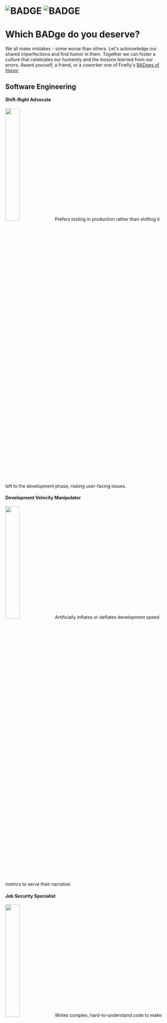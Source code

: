 # ![BADGE](banner-light.jpg#gh-light-mode-only) ![BADGE](banner-dark.jpg#gh-dark-mode-only)
# Which BADge do you deserve?
We all make mistakes - some worse than others.  Let's acknowledge our shared imperfections and find humor in them. Together we can foster a culture that celebrates our humanity and the lessons learned from our errors.
Award yourself, a friend, or a coworker one of Firefly's [BADges of Honor](https://www.firefly.ai/badges-of-honor)

## Software Engineering
#### Shift-Right Advocate
<img src="Software-Engineering/Shift-Right-Advocate.png" width=30% height=30%>
Prefers testing in production rather than shifting it left to the development phase, risking user-facing issues.

#### Development Velocity Manipulator
<img src="Software-Engineering/Development-Velocity-Manipulator.png" width=30% height=30%>
Artificially inflates or deflates development speed metrics to serve their narrative.

#### Job Security Specialist
<img src="Software-Engineering/Job-Security-Specialist.png" width=30% height=30%>
Writes complex, hard-to-understand code to make themselves indispensable to the project.

#### Meetings Maestro
<img src="Software-Engineering/Meetings-Maestro.png" width=30% height=30%>
Spends more time in meetings than actual development, reducing productivity.

#### Git Push --force
<img src="Software-Engineering/Git-Push--Force.png" width=30% height=30%>
A sly Code Review Hater, simply forces a code push bypassing all governance and policy automation.

#### Spaghetti Coder
<img src="Software-Engineering/Spaghetti-Coder.png" width=30% height=30%>
Writes code with complex and tangled control structures, making it difficult to maintain and understand.

#### "Works on my Machine" Certified Developer
<img src="Software-Engineering/Works-on-my-Machine-Certified-Developer.png" width=30% height=30%>
Dismisses bugs because the code works on their local setup, ignoring potential environment-specific issues.

#### WFH Napper
<img src="Software-Engineering/WFH-Napper.png" width=30% height=30%>
Prefers to take unexpected breaks during work-from-home, slowing down the team's progress.

#### Code Review Hater
<img src="Software-Engineering/Code-Review-Hater.png" width=30% height=30%>
Avoids code reviews, leading to unchecked code getting merged into the main branch.

#### Master of Non-Reproducible Defects
<img src="Software-Engineering/Master-of-Non-Reproducible-Defects.png" width=30% height=30%>
Creates bugs that are hard to reproduce, leading to wasted debugging efforts.

#### Legacy Code Enthusiast
<img src="Software-Engineering/Legacy-Code-Enthusiast.png" width=30% height=30%>
Resists updating old, inefficient code, slowing down technological progress.


## Cloud Platform Engineering

#### ClickOps Specialist
<img src="Cloud-Platform-Engineering/ClickOps-Specialist.png" width=30% height=30%>
Prefers doing everything manually via UI clicks, rather than automating it using IaC.

#### Cloud Waste Maintainer
<img src="Cloud-Platform-Engineering/Cloud-Waste-Maintainer.png" width=30% height=30%>
Doesn't optimize cloud resources, leading to wasteful expenditures.

#### Infra Drifter
<img src="Cloud-Platform-Engineering/Infra-Drifter.png" width=30% height=30%>
Changes infrastructure configuration directly through the web console, completely ignoring the IaC pipeline.

#### Master of Vendor Lock-In
<img src="Cloud-Platform-Engineering/Master-of-Vendor-Lock-In.png" width=30% height=30%>
Designs systems heavily dependent on a single vendor's technology, limiting flexibility and resilience.

#### Accidental TF Destroyer
<img src="Cloud-Platform-Engineering/Accidental-TF-Destroyer.png" width=30% height=30%>
Has a knack for unwittingly running "terraform destroy", erasing infrastructure components accidentally.

#### Cloud Cost Maximization Expert
<img src="Cloud-Platform-Engineering/Cloud-Cost-Maximization-Expert.png" width=30% height=30%>
Selects the most expensive cloud services without optimizing for cost.

#### Bare Metal Ambassador
<img src="Cloud-Platform-Engineering/Bare-Metal-Ambassador.png" width=30% height=30%>
Staunchly advocates for traditional, non-cloud-based solutions, often hindering modernization efforts.

#### Keeping Dev EC2 Running All Night
<img src="Cloud-Platform-Engineering/Keeping-Dev-EC2-Running-All-Night.png" width=30% height=30%>
Forgets to shut down development instances leading to unnecessary cloud costs.

#### Cloud Complexity Coacher
<img src="Cloud-Platform-Engineering/Cloud-Complexity-Coacher.png" width=30% height=30%>
Always selects the most complex solution over simpler, equally effective alternatives.


## Site Reliability Engineering

#### Distributed Monolith Architect
<img src="Site-Reliability-Engineering/Distributed-Monolith-Architect.png" width=30% height=30%>
Creates a system that is theoretically distributed but in practice behaves as a single monolithic application.

#### Poor-Availability Architect
<img src="Site-Reliability-Engineering/Poor-Availability-Architect.png" width=30% height=30%>
Designs systems that lack proper redundancy and failover mechanisms, leading to frequent downtimes.

#### Alert Dismisser
<img src="" width=30% height=30%>
![Alert Dismisser](Site-Reliability-Engineering/Alert-Dismisser.png)
Ignores or turns off important system alerts, often leading to overlooked critical issues.

#### Off-Call Duty Officer
<img src="Site-Reliability-Engineering/Off-Call-Duty-Officer.png" width=30% height=30%>
Avoids being on-call for support.

#### Unscheduled Maintenance Specialist
<img src="Site-Reliability-Engineering/Unscheduled-Maintenance-Specialist.png" width=30% height=30%>
Frequently causes unplanned downtime due to their reckless approach to maintenance.

#### Inflexible Scalability Specialist
<img src="Site-Reliability-Engineering/Inflexible-Scalability-Specialist.png" width=30% height=30%>
Designs systems that resist scaling causing performance bottlenecks and service outages during high demand.

#### Direct-to-Prod Promoter
<img src="Site-Reliability-Engineering/Direct-to-Prod-Promoter.png" width=30% height=30%>
Known for pushing changes directly to production, skipping important testing and staging environments.

#### Show-Stopper
<img src="Site-Reliability-Engineering/Show-Stopper.png" width=30% height=30%>
Makes a big deal out of minor issues. Loves crisis management.


## SecOps
#### Home IP Whitelister
<img src="SecOps/Home-IP-Whitelister.png" width=30% height=30%>
Ensures their home IP is always whitelisted, causing potential security issues.

#### Sock 2 Compliance
<img src="" width=30% height=30%>
![Sock 2 Compliance](SecOps/Sock-2-Compliance.png)
Uses this compliance certification as a shield to avoid implementing essential security practices.

#### S3 Bucket Exposer
<img src="SecOps/S3-Bucket-Exposer.png" width=30% height=30%>
Frequently leaves cloud storage buckets publicly accessible, risking sensitive data exposure.

#### Non-Compliant Compliance Expert
<img src="SecOps/Non-Compliant-Compliance-Expert.png" width=30% height=30%>
Talks a lot about compliance but fails to implement compliant practices.

#### Most Privileged
<img src="SecOps/Most-Privileged.png" width=30% height=30%>
Always operates with the highest system permissions, disregarding the principle of least privilege.

#### Zero-Trust Skeptic
<img src="" width=30% height=30%>
![Zero-Trust Skeptic](SecOps/Zero-Trust-Skeptic.png)
Rejects the zero-trust security model, risking unauthorized access and data breaches.

#### Always Run as Root
<img src="SecOps/Always-Run-as-Root.png" width=30% height=30%>
Regularly uses root or administrator access, disregarding the best practice of only escalating when necessary.

#### Cloud-Captive Security Specialist
<img src="SecOps/Cloud-Captive-Security-Specialist.png" width=30% height=30%>
Relies upon cloud-provided security features, overlooking potential security risks inherent in their code and architecture.

## Bonus Badge
#### Disclosure of Human Errors
<img src="Bonus-Badge/Disclosure-of-Human-Errors.png" width=30% height=30%>
Openly communicates their own or others’ mistakes in a way that may harm morale or trust within the team, instead of constructively addressing and learning from these errors in a private and supportive manner.